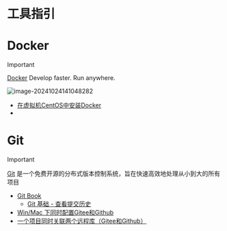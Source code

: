# 工具指引

# Docker

> [!important]
>
> [Docker](https://www.docker.com/) Develop faster. Run anywhere.

![image-20241024141048282](https://cdn.jsdelivr.net/gh/zhengzhenning/imageBeds@main/images/image-20241024141048282.png)

- [在虚拟机CentOS中安装Docker](https://www.cnblogs.com/kohler21/p/18359181)
- 

# Git

> [!important]
>
> [Git](https://git-scm.com/) 是一个免费开源的分布式版本控制系统，旨在快速高效地处理从小到大的所有项目

- [Git Book](https://git-scm.com/book/zh/v2)
  - [Git 基础 - 查看提交历史](https://git-scm.com/book/zh/v2/Git-%e5%9f%ba%e7%a1%80-%e6%9f%a5%e7%9c%8b%e6%8f%90%e4%ba%a4%e5%8e%86%e5%8f%b2#log_options)
- [Win/Mac 下同时配置Gitee和Github](https://blog.csdn.net/lordforce/article/details/141305534)
- [一个项目同时关联两个远程库（Gitee和Github）](https://blog.csdn.net/fyshining/article/details/139274969)

